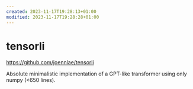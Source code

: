 ```yaml
---
created: 2023-11-17T19:28:13+01:00
modified: 2023-11-17T19:28:28+01:00
---
```


# tensorli

https://github.com/joennlae/tensorli

Absolute minimalistic implementation of a GPT-like transformer using only numpy (<650 lines).
